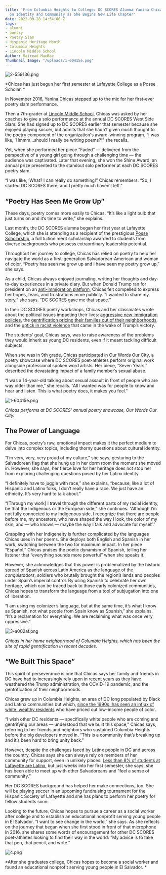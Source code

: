 ```yaml
---
title: 'From Columbia Heights to College: DC SCORES Alumna Yanina Chicas Reflects
  on Identity and Community as She Begins New Life Chapter'
date: 2022-09-28 14:54:00 Z
tags:
- alumni
- poetry
- Poetry Slam
- Hispanic Heritage Month
- Columbia Heights
- Lincoln Middle School
Author: Mairead MacRae
Thumbnail Image: "/uploads/1-60415e.png"
---
```


![2-559136.png](/uploads/2-559136.png)

*Chicas has just begun her first semester at Lafayette College as a Posse Scholar. *

In November 2016, Yanina Chicas stepped up to the mic for her first-ever poetry slam performance. 

Then a 7th-grader at [Lincoln Middle School](https://www.checdc.org/), Chicas was asked by her coaches to give a solo performance at the annual DC SCORES West Side Slam. She had signed up to DC SCORES earlier that semester because she enjoyed playing soccer, but admits that she hadn’t given much thought to the poetry component of the organization's award-winning program. “I was like, ‘Hmmm…should I really be writing poems?’” she recalls. 

Yet, when she performed her piece “Faded” — delivered from the perspective of a young girl going through a challenging time — the audience was captivated. Later that evening, she won the Shine Award, an annual prize presented to the standout solo performer at each DC SCORES poetry slam. 

“I was like, ‘What? I can really do something!” Chicas remembers. “So, I started DC SCORES there, and I pretty much haven’t left.”

## “Poetry Has Seen Me Grow Up”

These days, poetry comes more easily to Chicas. “It’s like a light bulb that just turns on and it’s time to write,” she explains. 

Last month, the DC SCORES alumna began her first year at Lafayette College, which she is attending as a recipient of the prestigious [Posse Scholarship](https://www.possefoundation.org/), a full tuition merit scholarship awarded to students from diverse backgrounds who possess extraordinary leadership potential. 

Throughout her journey to college, Chicas has relied on poetry to help her navigate the world as a first-generation Salvadorean-American and woman of color. “Poetry has seen me grow up and I have seen my poetry grow up,” she says.

As a child, Chicas always enjoyed journaling, writing her thoughts and day-to-day experiences in a private diary. But when Donald Trump ran for president on an [anti-immigration platform](https://www.nytimes.com/interactive/2016/08/31/us/politics/donald-trump-immigration-changes.html), Chicas felt compelled to express her hopes, fears, and frustrations more publicly. “I wanted to share my story,” she says. “DC SCORES gave me that space.”

In their DC SCORES poetry workshops, Chicas and her classmates wrote about the political issues impacting their lives: [aggressive new immigration policies](https://www.migrationpolicy.org/research/us-immigration-system-changes-trump-presidency), the [gentrification pricing their families out of their neighborhoods](https://ncrc.org/gentrification-dc/), and the [uptick in racist violence](https://www.brookings.edu/blog/fixgov/2019/08/14/trump-and-racism-what-do-the-data-say/) that came in the wake of Trump’s victory.

The students’ goal, Chicas says, was to raise awareness of the problems they would inherit as young DC residents, even if it meant tackling difficult subjects.

When she was in 9th grade, Chicas participated in Our Words Our City, a poetry showcase where DC SCORES poet-athletes perform original work alongside professional spoken word artists. Her piece, “Seven Years,” described the devastating impact of a family member’s sexual abuse. 

“I was a 14-year-old talking about sexual assault in front of people who are way older than me,” she recalls. “All I wanted was for people to know and hear and listen. This is what poetry does, it makes you feel.”

![1-60415e.png](/uploads/1-60415e.png)

*Chicas performs at DC SCORES' annual poetry showcase, Our Words Our City.*

## The Power of Language

For Chicas, poetry’s raw, emotional impact makes it the perfect medium to delve into complex topics, including thorny questions about cultural identity. 

“I’m very, very, very proud of my culture,” she says, gesturing to the Salvadorean flag that she hung up in her dorm room the moment she moved in. However, she says, her fierce love for her heritage does not stop her from exploring challenging questions posed by her Latinx identity. 

“I definitely have to juggle with race,” she explains, “because, like a lot of Hispanic and Latinx folks, I don’t really have a race. We just have an ethnicity. It’s very hard to talk about.”

“\[Through my work\] I travel through the different parts of my racial identity, be that the Indigenous or the European side,” she continues. “Although I’m not fully connected to my Indigenous side, I recognize that there are people before me, my ancestors, who have shaped the way I look, the color of my skin, and — who knows — maybe the way I talk and advocate for myself.”

Grappling with her Indigeneity is further complicated by the languages Chicas uses in her poems. She deploys both English and Spanish in her work, switching between the two for maximum impact. In her piece “Español,” Chicas praises the poetic dynamism of Spanish, telling her listener that “everything sounds more powerful” when she speaks it.

However, she acknowledges that this power is problematized by the historic spread of Spanish across Latin America as the language of the *conquistadors*, soldiers who brutally brought the region’s lands and peoples under Spain’s imperial control. By using Spanish to celebrate her own heritage, which can be traced back to those early colonized communities, Chicas hopes to transform the language from a tool of subjugation into one of liberation. 

“I am using my colonizer’s language, but at the same time, it’s what I know as Spanish, not what people from Spain know as Spanish,” she explains. “It’s a reclamation for everything. We are reclaiming what was once very oppressive.”

![3-a002af.png](/uploads/3-a002af.png)

*Chicas in her home neighborhood of Columbia Heights, which has been the site of rapid gentrification in recent decades.*

## “We Built This Space”

This spirit of perseverance is one that Chicas says her family and friends in DC have had to increasingly rely upon in recent years as they have weathered the Trump administration, the COVID-19 pandemic, and the gentrification of their neighborhoods. 

Chicas grew up in Columbia Heights, an area of DC long populated by Black and Latinx communities but which, [since the 1990s, has seen an influx of white, wealthy residents](https://sites.utexas.edu/gentrificationproject/case-studies/columbia-heights-case-study/) who have priced out low-income people of color. 

“I wish other DC residents — specifically white people who are coming and gentrifying our areas — understood that we built this space,” Chicas says, referring to her friends and neighbors who sustained Columbia Heights before the big developers moved in. “This is a community that’s breaking up and it’s been hard to bring unity back.”

However, despite the challenges faced by Latinx people in DC and across the country, Chicas says she can always rely on members of her community for support, even in unlikely places. [Less than 8% of students at Lafayette are Latinx](https://www.collegefactual.com/colleges/lafayette-college/student-life/diversity/#ethnic_diversity), but just weeks into her first semester, she says, she has been able to meet up with other Salvadoreans and “feel a sense of community.”

Her DC SCORES background has helped her make connections, too. She will be playing soccer in an upcoming fundraising tournament for the Hispanic Society of Lafayette and she has plans to perform her poetry for fellow students soon. 

Looking to the future, Chicas hopes to pursue a career as a social worker after college and to establish an educational nonprofit serving young people in El Salvador. “I want to see change in the world,” she says. As she reflects on the journey that began when she first stood in front of that microphone in 2016, she shares some words of encouragement for other DC SCORES poet-athletes looking to find their way in the world: “My advice is to take that pen, that pencil, and write.”

![4.png](/uploads/4.png)

*After she graduates college, Chicas hopes to become a social worker and found an educational nonprofit serving young people in El Salvador. *